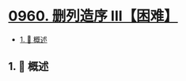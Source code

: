 # [0960. 删列造序 III【困难】](https://github.com/Tdahuyou/TNotes.leetcode/tree/main/notes/0960.%20%E5%88%A0%E5%88%97%E9%80%A0%E5%BA%8F%20III%E3%80%90%E5%9B%B0%E9%9A%BE%E3%80%91)

<!-- region:toc -->

- [1. 📝 概述](#1--概述)

<!-- endregion:toc -->

## 1. 📝 概述
